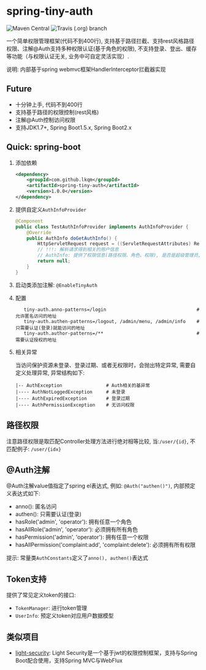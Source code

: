 # spring-tiny-auth
![Maven Central](https://img.shields.io/maven-central/v/com.github.lkqm/1.0.0?style=flat)
![Travis (.org) branch](https://img.shields.io/travis/lkqm/spring-tiny-auth/master)

一个简单权限管理框架(代码不到400行), 支持基于路径拦截、支持rest风格路径权限、注解@Auth支持多种权限认证(基于角色的权限), 不支持登录、登出、缓存等功能（与权限认证无关, 业务中可自定灵活实现）.

说明: 内部基于spring webmvc框架HandlerInterceptor拦截器实现

## Future
- 十分钟上手, 代码不到400行
- 支持基于路径的权限控制(rest风格)
- 注解@Auth控制访问权限
- 支持JDK1.7+, Spring Boot1.5.x, Spring Boot2.x

## Quick: spring-boot
1. 添加依赖
    ```xml
    <dependency>
        <groupId>com.github.lkqm</groupId>
        <artifactId>spring-tiny-auth</artifactId>
        <version>1.0.0</version>
    </dependency>
    ```
2. 提供自定义`AuthInfoProvider`
    ```java
    @Component
    public class TestAuthInfoProvider implements AuthInfoProvider {
        @Override
        public AuthInfo doGetAuthInfo() {
            HttpServletRequest request = ((ServletRequestAttributes) RequestContextHolder.getRequestAttributes()).getRequest();
            // !!!: 解析请求得到相关的用户信息
            // AuthInfo: 提供了权限信息(路径权限、角色、权限), 是否是超级管理员, 登录是否过期
            return null;
        }
    }
    ```
    
3. 启动类添加注解: `@EnableTinyAuth`

4. 配置
    ```properties
       tiny-auth.anno-patterns=/login                                 # 允许匿名访问的地址
       tiny-auth.authen-patterns=/logout, /admin/menu, /admin/info    # 只需要认证(登录)就能访问的地址
       tiny-auth.author-patterns=/**                                  # 需要认证授权的地址
    ```

5. 相关异常

    当访问保护资源未登录、登录过期、或者无权限时，会抛出特定异常, 需要自定义处理异常, 异常结构如下:
    ```
    |-- AuthException                # Auth相关的基异常
    |---- AuthNotLoggedException     # 未登录
    |---- AuthExpiredException       # 登录过期
    |---- AuthPermissionException    # 无访问权限
    ```

## 路径权限
注意路径权限是取匹配Controller处理方法进行绝对相等比较, 当:`/user/{id}`, 不匹配例子: `/user/{idx}`

## @Auth注解
@Auth注解value值指定了spring el表达式, 例如: `@Auth("authen()")`, 内部预定义表达式如下:

- anno(): 匿名访问
- authen(): 只需要认证(登录)
- hasRole('admin', 'operator'): 拥有任意一个角色
- hasAllRole('admin', 'operator'): 必须拥有所有角色
- hasPermission('admin', 'operator'): 拥有任意一个权限
- hasAllPermission('complaint:add', 'complaint:delete'): 必须拥有所有权限

提示: 常量类`AuthConstants`定义了`anno(), authen()`表达式

## Token支持
提供了常见定义token的接口:
- `TokenManager`: 进行token管理
- `UserInfo`: 预定义token对应用户数据模型

## 类似项目
- [light-security](https://github.com/eacdy/light-security): Light Security是一个基于jwt的权限控制框架，支持与Spring Boot配合使用，支持Spring MVC与WebFlux 
